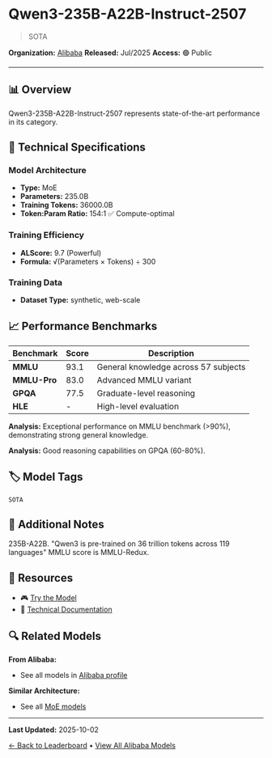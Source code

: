 # Qwen3-235B-A22B-Instruct-2507

> SOTA

**Organization:** [Alibaba](../../labs/alibaba.md)
**Released:** Jul/2025
**Access:** 🟢 Public

---

## 📊 Overview

Qwen3-235B-A22B-Instruct-2507 represents state-of-the-art performance in its category.

## 🔧 Technical Specifications

### Model Architecture
- **Type:** MoE
- **Parameters:** 235.0B
- **Training Tokens:** 36000.0B
- **Token:Param Ratio:** 154:1 ✅ Compute-optimal

### Training Efficiency
- **ALScore:** 9.7 (Powerful)
- **Formula:** √(Parameters × Tokens) ÷ 300

### Training Data
- **Dataset Type:** synthetic, web-scale

## 📈 Performance Benchmarks

| Benchmark | Score | Description |
|-----------|-------|-------------|
| **MMLU** | 93.1 | General knowledge across 57 subjects |
| **MMLU-Pro** | 83.0 | Advanced MMLU variant |
| **GPQA** | 77.5 | Graduate-level reasoning |
| **HLE** | - | High-level evaluation |

**Analysis:** Exceptional performance on MMLU benchmark (>90%), demonstrating strong general knowledge.

**Analysis:** Good reasoning capabilities on GPQA (60-80%).

## 🏷️ Model Tags

`SOTA`

## 📝 Additional Notes

235B-A22B. "Qwen3 is pre-trained on 36 trillion tokens across 119 languages" MMLU score is MMLU-Redux.

## 🔗 Resources

- 🎮 [Try the Model](https://huggingface.co/Qwen/Qwen3-235B-A22B-Instruct-2507)
- 📄 [Technical Documentation](https://huggingface.co/Qwen/Qwen3-235B-A22B-Instruct-2507)

## 🔍 Related Models

**From Alibaba:**
- See all models in [Alibaba profile](../../labs/alibaba.md)

**Similar Architecture:**
- See all [MoE models](../../architectures/moe.md)

---

**Last Updated:** 2025-10-02

[← Back to Leaderboard](../../README.md) • [View All Alibaba Models](../../labs/alibaba.md)
